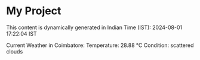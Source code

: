 # My Project

This content is dynamically generated in Indian Time (IST): 2024-08-01 17:22:04 IST


Current Weather in Coimbatore:
Temperature: 28.88 °C
Condition: scattered clouds
